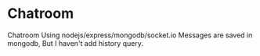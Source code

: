 # Chatroom
Chatroom Using nodejs/express/mongodb/socket.io
Messages are saved in mongodb, But I haven't add history query.
